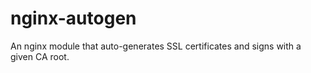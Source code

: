 # nginx-autogen
An nginx module that auto-generates SSL certificates and signs with a given CA root.
